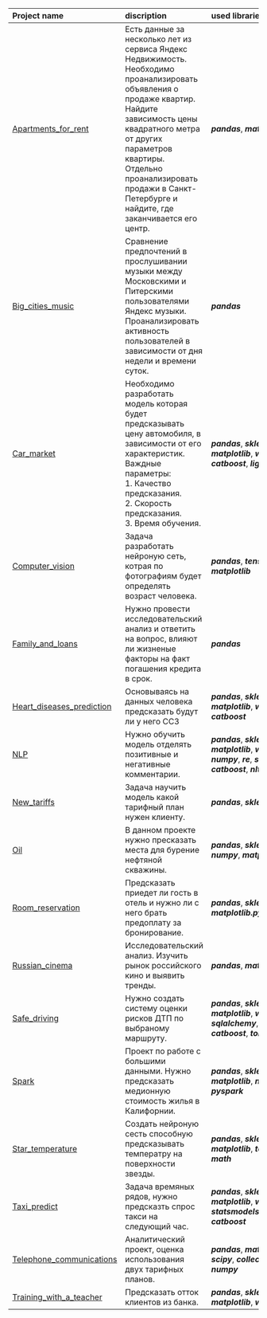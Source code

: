 | Project name | discription | used libraries|
| :---------------------- | :---------------------- | :---------------------- |
| [Apartments_for_rent](Apartments_for_rent) | Есть данные за несколько лет из сервиса Яндекс Недвижимость. Необходимо проанализировать объявления о продаже квартир. Найдите зависимость цены квадратного метра от других параметров квартиры. Отдельно проанализировать продажи в Санкт-Петербурге и найдите, где заканчивается его центр.| ***pandas***, ***matplotlib.pyplot***|
| [Big_cities_music](Big_cities_music) | Сравнение предпочтений в прослушивании музыки между Московскими и Питерскими пользователями Яндекс музыки. Проанализировать активность пользователей в зависимости от дня недели и времени суток. | ***pandas***|
| [Car_market](Car_market) | Необходимо разработать модель которая будет предсказывать цену автомобиля, в зависимости от его характеристик. Важдные параметры: <br>   1. Качество предсказания. <br>  2. Скорость предсказания. <br>  3. Время обучения. | ***pandas***, ***sklearn***, ***matplotlib***, ***warnings***, ***catboost***, ***lightgbm***|
| [Computer_vision](Computer_vision) | Задача разработать нейроную сеть, котрая по фотографиям будет определять возраст человека. | ***pandas***, ***tensorflow.keras***, ***matplotlib***|
| [Family_and_loans](Family_and_loans) | Нужно провести исследовательский анализ и ответить на вопрос, влияют ли жизненые факторы на факт погашения кредита в срок. | ***pandas***|
| [Heart_diseases_prediction](Heart_diseases_prediction) | Основываясь на данных человека предсказать будут ли у него ССЗ | ***pandas***, ***sklearn***, ***matplotlib***, ***warnings***, ***catboost***|
| [NLP](NLP) | Нужно обучить модель отделять позитивные и негативные комментарии. | ***pandas***, ***sklearn***, ***matplotlib***, ***warnings***, ***numpy***, ***re***, ***spacy***, ***catboost***, ***nltk***|
| [New_tariffs](New_tariffs)| Задача научить модель какой тарифный план нужен клиенту. | ***pandas***, ***sklearn***|
| [Oil](Oil) | В данном проекте нужно пресказать места для бурение нефтяной скважины. | ***pandas***, ***sklern***, ***warnings***, ***numpy***, ***matplotlib.pyplot***|
| [Room_reservation](Room_reservation) | Предсказать приедет ли гость в отель и нужно ли с него брать предоплату за бронирование. | ***pandas***, ***sklern***, ***warnings***, ***matplotlib.pyplot***|
| [Russian_cinema](Russian_cinema) | Исследовательский анализ. Изучить рынок российского кино и выявить тренды. | ***pandas***, ***matplotlib.pyplot***|
| [Safe_driving](Safe_driving) | Нужно создать систему оценки рисков ДТП по выбраному маршруту. | ***pandas***, ***sklearn***, ***matplotlib***, ***warnings***, ***sqlalchemy***, ***numpy***, ***catboost***, ***torch***, ***math***|
| [Spark](Spark) | Проект по работе с большими данными. Нужно предсказать медионную стоимость жилья в Калифорнии. | ***pandas***, ***sklearn***, ***matplotlib***, ***numpy***, ***pyspark***|
| [Star_temperature](Star_temperature) | Создать нейроную сесть способную предсказывать температру на поверхности звезды. | ***pandas***, ***sklearn***, ***matplotlib***, ***torch***, ***numpy***, ***math***|
| [Taxi_predict](Taxi_predict) | Задача времяных рядов, нужно предсказть спрос такси на следующий час. | ***pandas***, ***sklearn***, ***matplotlib***, ***warnings***, ***statsmodels.tsa.seasonal***, ***catboost***|
| [Telephone_communications](Telephone_communications) | Аналитический проект, оценка использования двух тарифных планов. | ***pandas***, ***matplotlib.pyplot***, ***scipy***, ***collections***, ***math***, ***numpy***|
| [Training_with_a_teacher](Training_with_a_teacher) | Предсказать отток клиентов из банка. | ***pandas***, ***sklearn***, ***matplotlib***, ***warnings***|
